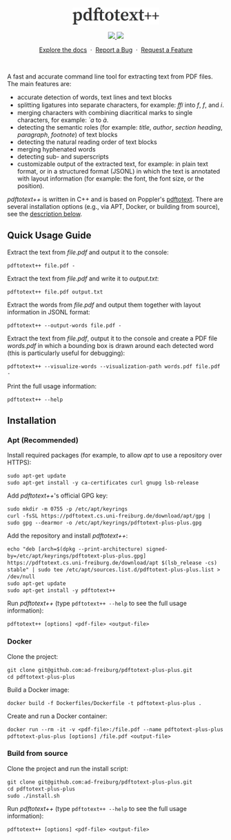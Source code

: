 <br/>
<p align="center">
  <a href="https://github.com/ad-freiburg/pdftotext-plus-plus">
    <img src="logo.png" alt="logo" width="200">
  </a>
</p>

<p align="center">
  <a href="https://github.com/ad-freiburg/pdftotext-plus-plus/actions/workflows/checkstyle.yml">
    <img src="https://github.com/ad-freiburg/pdftotext-plus-plus/actions/workflows/checkstyle.yml/badge.svg">
  </a>
  <a href="https://github.com/ad-freiburg/pdftotext-plus-plus/actions/workflows/unit_test.yml">
    <img src="https://github.com/ad-freiburg/pdftotext-plus-plus/actions/workflows/unit_test.yml/badge.svg">
  </a>
</p>

<p align="center">
  <a href="https://pdftotext.cs.uni-freiburg.de">Explore the docs</a>
  &nbsp·&nbsp
  <a href="/issues">Report a Bug</a>
  &nbsp·&nbsp
  <a href="/issues">Request a Feature</a>
</p>
<br>

A fast and accurate command line tool for extracting text from PDF files. The main features are:
* accurate detection of words, text lines and text blocks
* splitting ligatures into separate characters, for example: *ﬃ* into *f*, *f*, and *i*.
* merging characters with combining diacritical marks to single characters, for example: *`a* to *à*.
* detecting the semantic roles (for example: *title*, *author*, *section heading*, *paragraph*, *footnote*) of text blocks
* detecting the natural reading order of text blocks
* merging hyphenated words
* detecting sub- and superscripts
* customizable output of the extracted text, for example: in plain text format, or in a structured format (JSONL) in which the text is annotated with layout information (for example: the font, the font size, or the position).

*pdftotext++* is written in C++ and is based on Poppler's <a href="https://github.com/freedesktop/poppler">pdftotext</a>.
There are several installation options (e.g., via APT, Docker, or building from source), see the [description below](#installation).

<!-- =========================================================================================== -->

## Quick Usage Guide

Extract the text from *file.pdf* and output it to the console:
```
pdftotext++ file.pdf -
```

Extract the text from *file.pdf* and write it to *output.txt*:
```
pdftotext++ file.pdf output.txt
```

Extract the words from *file.pdf* and output them together with layout information in JSONL format:
```
pdftotext++ --output-words file.pdf -
```

Extract the text from *file.pdf*, output it to the console and create a PDF file *words.pdf* in which a bounding box is drawn around each detected word (this is particularly useful for debugging):
```
pdftotext++ --visualize-words --visualization-path words.pdf file.pdf -
```

Print the full usage information:
```
pdftotext++ --help
```

## Installation

### Apt (Recommended)
Install required packages (for example, to allow *apt* to use a repository over HTTPS):
```
sudo apt-get update
sudo apt-get install -y ca-certificates curl gnupg lsb-release
```

Add *pdftotext++*'s official GPG key:
```
sudo mkdir -m 0755 -p /etc/apt/keyrings
curl -fsSL https://pdftotext.cs.uni-freiburg.de/download/apt/gpg | sudo gpg --dearmor -o /etc/apt/keyrings/pdftotext-plus-plus.gpg
```

Add the repository and install *pdftotext++*:
```
echo "deb [arch=$(dpkg --print-architecture) signed-by=/etc/apt/keyrings/pdftotext-plus-plus.gpg] https://pdftotext.cs.uni-freiburg.de/download/apt $(lsb_release -cs) stable" | sudo tee /etc/apt/sources.list.d/pdftotext-plus-plus.list > /dev/null
sudo apt-get update
sudo apt-get install -y pdftotext++
```
Run *pdftotext++* (type `pdftotext++ --help` to see the full usage information):
```
pdftotext++ [options] <pdf-file> <output-file>
```

### Docker

Clone the project:
```
git clone git@github.com:ad-freiburg/pdftotext-plus-plus.git
cd pdftotext-plus-plus
```
Build a Docker image:
```
docker build -f Dockerfiles/Dockerfile -t pdftotext-plus-plus .
```
Create and run a Docker container:
```
docker run --rm -it -v <pdf-file>:/file.pdf --name pdftotext-plus-plus pdftotext-plus-plus [options] /file.pdf <output-file>
```

### Build from source
Clone the project and run the install script:
```
git clone git@github.com:ad-freiburg/pdftotext-plus-plus.git
cd pdftotext-plus-plus
sudo ./install.sh
```
Run *pdftotext++* (type `pdftotext++ --help` to see the full usage information):
```
pdftotext++ [options] <pdf-file> <output-file>
```
